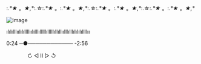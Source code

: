 :*.°★* 。*★,°*:.☆:*.°★* 。:*.°★* 。*★,°*:.☆:*.°★* 。:*.°★* 。*★,°*:.☆:*.°★* 。:*.°★* 。*★,°*

![image](https://github.com/Blightpb/Blightpb/assets/159180376/0d8d1040-1806-431e-afb8-16967d109812)               

ılılılllıılılıllllıılılllılllllılllllıllıllıılllılllılılılıllllıı

 0:24 ─●──────────── -2:56

ㅤㅤㅤㅤ  ↻      ◁ II ▷     ↺





